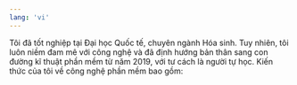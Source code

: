 ```yaml
---
lang: 'vi'
---
```


Tôi đã tốt nghiệp tại Đại học Quốc tế, chuyên ngành Hóa sinh. Tuy nhiên, tôi luôn niềm đam mê với công nghệ và đã định hướng bản thân sang con đường kĩ thuật phần mềm từ năm 2019, với tư cách là người tự học. Kiến thức của tôi về công nghệ phần mềm bao gồm: